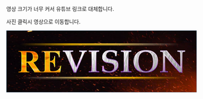 영상 크기가 너무 커서 유튜브 링크로 대체합니다.

사진 클릭시 영상으로 이동합니다.

[![sample](../img/REVISION.png)](https://www.youtube.com/watch?v=kGukikHSh3s&feature=youtu.be)
